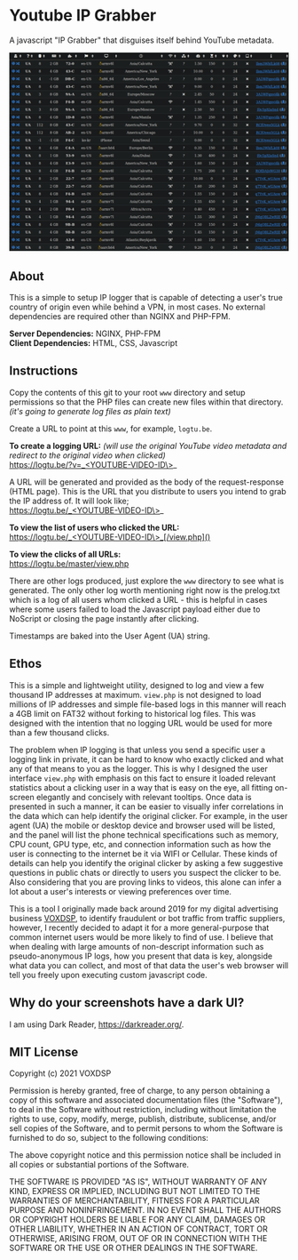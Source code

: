 # Youtube IP Grabber
A javascript "IP Grabber" that disguises itself behind YouTube metadata.

![view.php](https://raw.githubusercontent.com/mrbid/Youtube-IP-Grabber/main/screenshot1.png)

## About

This is a simple to setup IP logger that is capable of detecting a user's true country of origin even while behind a VPN, in most cases. No external dependencies are required other than NGINX and PHP-FPM.

**Server Dependencies:** NGINX, PHP-FPM<br>
**Client Dependencies:** HTML, CSS, Javascript

## Instructions

Copy the contents of this git to your root `www` directory and setup permissions so that the PHP files can create new files within that directory. *(it's going to generate log files as plain text)*

Create a URL to point at this `www`, for example, `logtu.be`.

**To create a logging URL:** *(will use the original YouTube video metadata and redirect to the original video when clicked)*<br>
https://logtu.be/?v=_<YOUTUBE-VIDEO-ID\>_

A URL will be generated and provided as the body of the request-response (HTML page). This is the URL that you distribute to users you intend to grab the IP address of. It will look like;<br>
https://logtu.be/_<YOUTUBE-VIDEO-ID\>_

**To view the list of users who clicked the URL:**<br>
https://logtu.be/_<YOUTUBE-VIDEO-ID\>_[/view.php]()

**To view the clicks of all URLs:**<br>
https://logtu.be/master/view.php

There are other logs produced, just explore the `www` directory to see what is generated. The only other log worth mentioning right now is the prelog.txt which is a log of all users whom clicked a URL - this is helpful in cases where some users failed to load the Javascript payload either due to NoScript or closing the page instantly after clicking.

Timestamps are baked into the User Agent (UA) string.

## Ethos

This is a simple and lightweight utility, designed to log and view a few thousand IP addresses at maximum. `view.php` is not designed to load millions of IP addresses and simple file-based logs in this manner will reach a 4GB limit on FAT32 without forking to historical log files. This was designed with the intention that no logging URL would be used for more than a few thousand clicks.

The problem when IP logging is that unless you send a specific user a logging link in private, it can be hard to know who exactly clicked and what any of that means to you as the logger. This is why I designed the user interface `view.php` with emphasis on this fact to ensure it loaded relevant statistics about a clicking user in a way that is easy on the eye, all fitting on-screen elegantly and concisely with relevant tooltips. Once data is presented in such a manner, it can be easier to visually infer correlations in the data which can help identify the original clicker. For example, in the user agent (UA) the mobile or desktop device and browser used will be listed, and the panel will list the phone technical specifications such as memory, CPU count, GPU type, etc, and connection information such as how the user is connecting to the internet be it via WIFI or Cellular. These kinds of details can help you identify the original clicker by asking a few suggestive questions in public chats or directly to users you suspect the clicker to be. Also considering that you are proving links to videos, this alone can infer a lot about a user's interests or viewing preferences over time.

This is a tool I originally made back around 2019 for my digital advertising business [VOXDSP](https://james-william-fletcher.medium.com/why-the-openrtb-protocol-is-a-failure-b65f173ed410), to identify fraudulent or bot traffic from traffic suppliers, however, I recently decided to adapt it for a more general-purpose that common internet users would be more likely to find of use. I believe that when dealing with large amounts of non-descript information such as pseudo-anonymous IP logs, how you present that data is key, alongside what data you can collect, and most of that data the user's web browser will tell you freely upon executing custom javascript code.

## Why do your screenshots have a dark UI?
I am using Dark Reader, https://darkreader.org/.

## MIT License

Copyright (c) 2021 VOXDSP

Permission is hereby granted, free of charge, to any person obtaining a copy
of this software and associated documentation files (the "Software"), to deal
in the Software without restriction, including without limitation the rights
to use, copy, modify, merge, publish, distribute, sublicense, and/or sell
copies of the Software, and to permit persons to whom the Software is
furnished to do so, subject to the following conditions:

The above copyright notice and this permission notice shall be included in all
copies or substantial portions of the Software.

THE SOFTWARE IS PROVIDED "AS IS", WITHOUT WARRANTY OF ANY KIND, EXPRESS OR
IMPLIED, INCLUDING BUT NOT LIMITED TO THE WARRANTIES OF MERCHANTABILITY,
FITNESS FOR A PARTICULAR PURPOSE AND NONINFRINGEMENT. IN NO EVENT SHALL THE
AUTHORS OR COPYRIGHT HOLDERS BE LIABLE FOR ANY CLAIM, DAMAGES OR OTHER
LIABILITY, WHETHER IN AN ACTION OF CONTRACT, TORT OR OTHERWISE, ARISING FROM,
OUT OF OR IN CONNECTION WITH THE SOFTWARE OR THE USE OR OTHER DEALINGS IN THE
SOFTWARE.

